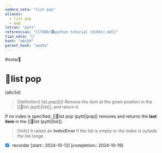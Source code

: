 ```yaml
---
nombre_nota: "list pop"
aliases:
  - list pop
  - pop
letras: "pytt"
referencias: "[[TODO/🏛️python tutorial (dcb4c).md]]"
tipo_nota: "📑"
hash: "a6c5d"
parent_hash: "aea5a"
---
```


#nota/📑

# 📑list pop
<div class="hash">(a6c5d)</div>


> [!definition] 
 list.pop(\[_i_\])
>	_Remove the item_ at the given position in the [[📑list (pytt)|list]], and return it. 
	
If no index is specified, [[📑list pop (pytt)|pop]] removes and returns the __last item__ in the [[📑list (pytt)|list]]. 




> [!info] 
It raises an __IndexError__ if the list _is empty or the index is outside the list range_.



- [x] recordar  [start:: 2024-10-12]  [completion:: 2024-10-19]